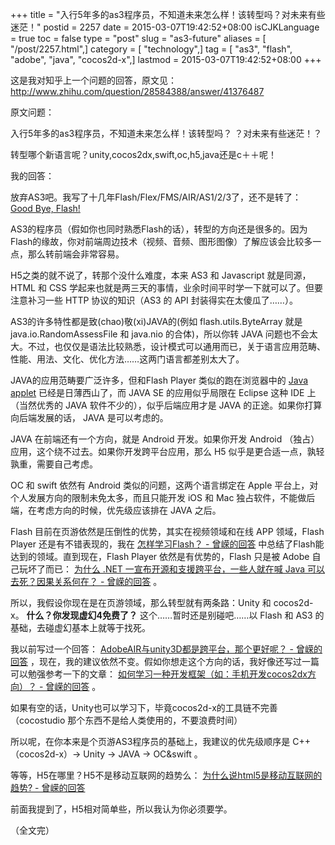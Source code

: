 +++
title = "入行5年多的as3程序员，不知道未来怎么样！该转型吗？对未来有些迷茫！"
postid = 2257
date = 2015-03-07T19:42:52+08:00
isCJKLanguage = true
toc = false
type = "post"
slug = "as3-future"
aliases = [ "/post/2257.html",]
category = [ "technology",]
tag = [ "as3", "flash", "adobe", "java", "cocos2d-x",]
lastmod = 2015-03-07T19:42:52+08:00
+++


这是我对知乎上一个问题的回答，原文见： <http://www.zhihu.com/question/28584388/answer/41376487>

原文问题：

入行5年多的as3程序员，不知道未来怎么样！该转型吗？ ？对未来有些迷茫！？

转型哪个新语言呢？unity,cocos2dx,swift,oc,h5,java还是c＋＋呢！

我的回答：<!--more-->


放弃AS3吧。我写了十几年Flash/Flex/FMS/AIR/AS1/2/3了，还不是转了： [Good Bye, Flash!][1]

AS3的程序员（假如你也同时熟悉Flash的话），转型的方向还是很多的。因为Flash的缘故，你对前端周边技术（视频、音频、图形图像）了解应该会比较多一点，那么转前端会非常容易。

H5之类的就不说了，转那个没什么难度，本来 AS3 和 Javascript 就是同源， HTML 和 CSS 学起来也就是两三天的事情，业余时间平时学一下就可以了。但要注意补习一些 HTTP 协议的知识（AS3 的 API 封装得实在太傻瓜了……）。

AS3的许多特性都是致(chao)敬(xi)JAVA的(例如 flash.utils.ByteArray 就是 java.io.RandomAssessFile 和 java.nio 的合体)，所以你转 JAVA 问题也不会太大。不过，也仅仅是语法比较熟悉，设计模式可以通用而已，关于语言应用范畴、性能、用法、文化、优化方法……这两门语言都差别太大了。

JAVA的应用范畴要广泛许多，但和Flash Player 类似的跑在浏览器中的 [Java applet][2] 已经是日薄西山了，而 JAVA SE 的应用似乎局限在 Eclipse 这种 IDE 上（当然优秀的 JAVA 软件不少的），似乎后端应用才是 JAVA 的正途。如果你打算向后端发展的话， JAVA 是可以考虑的。

JAVA 在前端还有一个方向，就是 Android 开发。如果你开发 Android （独占）应用，这个绕不过去。如果你开发跨平台应用，那么 H5 似乎是更合适一点，孰轻孰重，需要自己考虑。

OC 和 swift 依然有 Android 类似的问题，这两个语言绑定在 Apple 平台上，对个人发展方向的限制未免太多，而且只能开发 iOS 和 Mac 独占软件，不能做后端，在考虑方向的时候，优先级应该排在 JAVA 之后。

Flash 目前在页游依然是压倒性的优势，其实在视频领域和在线 APP 领域，Flash Player 还是有不错表现的，我在 [怎样学习Flash？ - 曾嵘的回答][3] 中总结了Flash能达到的领域。直到现在，Flash Player 依然是有优势的，Flash 只是被 Adobe 自己玩坏了而已： [为什么 .NET 一宣布开源和支援跨平台，一些人就在喊 Java 可以去死？因果关系何在？ - 曾嵘的回答][4] 。

所以，我假设你现在是在页游领域，那么转型就有两条路：Unity 和 cocos2d-x。 **什么？你发现虚幻4免费了？** 这个……暂时还是别碰吧……以 Flash 和 AS3 的基础，去碰虚幻基本上就等于找死。

我以前写过一个回答： [AdobeAIR与unity3D都是跨平台，那个更好呢？ - 曾嵘的回答][5] ，现在，我的建议依然不变。假如你想走这个方向的话，我好像还写过一篇可以勉强参考一下的文章： [如何学习一种开发框架（如：手机开发cocos2dx方向）？ - 曾嵘的回答][6] 。

如果有空的话，Unity也可以学习下，毕竟cocos2d-x的工具链不完善（cocostudio 那个东西不是给人类使用的，不要浪费时间）

所以呢，在你本来是个页游AS3程序员的基础上，我建议的优先级顺序是 C++（cocos2d-x）-> Unity -> JAVA -> OC&swift 。

等等，H5在哪里？H5不是移动互联网的趋势么： [为什么说html5是移动互联网的趋势? - 曾嵘的回答][7]

前面我提到了，H5相对简单些，所以我认为你必须要学。

（全文完）

[1]: https://blog.zengrong.net/post/2231.html
[2]: http://zh.wikipedia.org/wiki/Java_applet
[3]: http://www.zhihu.com/question/20626225/answer/18537470
[4]: http://www.zhihu.com/question/26601888/answer/33426870
[5]: http://www.zhihu.com/question/22611908/answer/22051811
[6]: http://www.zhihu.com/question/23008892/answer/24724927
[7]: http://www.zhihu.com/question/26496669/answer/33019302
